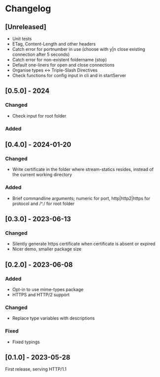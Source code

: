 # Changelog

## [Unreleased]

- Unit tests
- ETag, Content-Length and other headers
- Catch error for portnumber in use (choose with y|n close existing connection after 5 seconds)
- Catch error for non-existent foldername (stop)
- Default one-liners for open and close connections
- Organise types <-> Triple-Slash Directives
- Check functions for config input in cli and in startServer


## [0.5.0] - 2024

### Changed
- Check input for root folder

### Added


## [0.4.0] - 2024-01-20

### Changed
- Write certificate in the folder where stream-statics resides, instead of the current working directory

### Added
- Brief commandline arguments; numeric for port, http|http2|https for protocol and /^./ for root folder


## [0.3.0] - 2023-06-13

### Changed
- Silently generate https certificate when certificate is absent or expired
- Nicer demo, smaller package size


## [0.2.0] - 2023-06-08

### Added
- Opt-in to use mime-types package
- HTTPS and HTTP/2 support

### Changed
- Replace type variables with descriptions

### Fixed
- Fixed typings


## [0.1.0] - 2023-05-28

First release, serving HTTP/1.1
